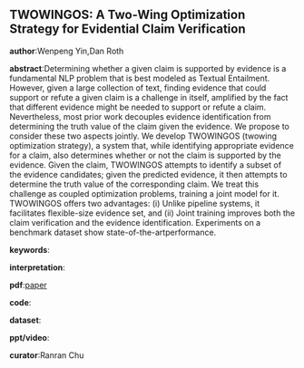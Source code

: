 ## TWOWINGOS: A Two-Wing Optimization Strategy for Evidential Claim Verification
**author**:Wenpeng Yin,Dan Roth

**abstract**:Determining whether a given claim is supported by evidence is a fundamental NLP problem that is best modeled as Textual Entailment. However, given a large collection of text, finding evidence that could support or refute a given claim is a challenge in itself, amplified by the fact that different evidence might be needed to support or refute a claim. Nevertheless, most prior work decouples evidence
identification from determining the truth value
of the claim given the evidence. We propose to consider these two aspects jointly. We develop TWOWINGOS (twowing optimization strategy), a system that, while identifying appropriate evidence for a claim, also determines whether or not the claim is supported by the evidence. Given the claim, TWOWINGOS attempts to identify a subset of the evidence candidates; given the predicted evidence, it then attempts to determine the truth value of the corresponding claim. We treat this challenge as coupled optimization problems, training a joint model for it. TWOWINGOS offers two advantages: (i) Unlike pipeline systems, it facilitates flexible-size evidence set, and (ii) Joint training improves both the claim verification and the evidence identification. Experiments on a benchmark dataset show state-of-the-artperformance.

**keywords**:

**interpretation**:

**pdf**:[paper](https://www.aclweb.org/anthology/D18-1010.pdf)

**code**:

**dataset**:

**ppt/video**:

**curator**:Ranran Chu
